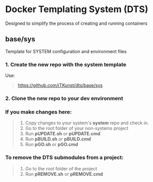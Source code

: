# Docker Templating System (DTS)
Designed to simplify the process of creating and running containers

## base/sys

Template for SYSTEM configuration and environment files

### 1. Create the new repo with the system template

Use:
> <https://github.com/iTKunst/dts/base/sys>

### 2. Clone the new repo to your dev environment

### If you make changes here:
> 1. Copy changes to your system's **system** repo and check in.
> 2. Go to the root folder of your non-systems project
> 3. Run **pUPDATE.sh** or **pUPDATE.cmd** 
> 4. Run **pBUILD.sh** or **pBUILD.cmd**
> 5. Run **pGO.sh** or **pGO.cmd**

### To remove the DTS submodules from a project:
> 1. Go to the root folder of the project
> 2. Run **pREMOVE.sh** or **pREMOVE.cmd**


